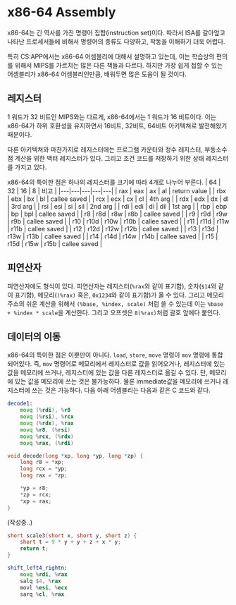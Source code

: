 # x86-64 Assembly
x86-64는 긴 역사를 가진 명령어 집합(instruction set)이다. 따라서 ISA를 갈아엎고 나타난 프로세서들에 비해서 명령어의 종류도 다양하고, 작동을 이해하기 더욱 어렵다.

특히 CS:APP에서는 x86-64 어셈블리에 대해서 설명하고 있는데, 이는 학습상의 편의를 위해서 MIPS를 가르치는 많은 다른 책들과 다르다. 하지만 가장 쉽게 접할 수 있는 어셈블리가 x86-64 어셈블리인만큼, 배워두면 많은 도움이 될 것이다.

## 레지스터
1 워드가 32 비트인 MIPS와는 다르게, x86-64에서는 1 워드가 16 비트이다. 이는 x86-64가 하위 호환성을 유지하면서 16비트, 32비트, 64비트 아키텍쳐로 발전해왔기 때문이다. 

다른 아키텍쳐와 마찬가지로 레지스터에는 프로그램 카운터와 정수 레지스터, 부동소수점 계산을 위한 백터 레지스터가 있다. 그리고 조건 코드를 저장하기 위한 상태 레지스터를 가지고 있다.

x86-64의 특이한 점은 하나의 레지스터를 크기에 따라 4개로 나누어 부른다.
| 64 | 32 | 16 | 8 | 비고 |
|---|---|---|---|---|
| rax | eax | ax | al | return value |
| rbx | ebx | bx | bl | callee saved |
| rcx | ecx | cx | cl | 4th arg |
| rdx | edx | dx | dl | 3rd arg |
| rsi | esi | si | sil | 2nd arg |
| rdi | edi | di | dil | 1st arg |
| rbp | ebp | bp | bpl | callee saved |
| r8 | r8d | r8w | r8b | callee saved |
| r9 | r9d | r9w | r9b | callee saved |
| r10 | r10d | r10w | r10b | callee saved |
| r11 | r11d | r11w | r11b | callee saved |
| r12 | r12d | r12w | r12b | callee saved |
| r13 | r13d | r13w | r13b | callee saved |
| r14 | r14d | r14w | r14b | callee saved |
| r15 | r15d | r15w | r15b | callee saved |

## 피연산자
피연산자에도 형식이 있다. 피연산자는 레지스터(`%rax`와 같이 표기함), 숫자(`$14`와 같이 표기함), 메모리(`(%rax)` 혹은, `0x1234`와 같이 표기함)가 올 수 있다. 그리고 메모리 주소의 쉬운 계산을 위해서 `(%base, %index, scale)` 처럼 쓸 수 있는데 이는 `%base + %index * scale`을 계산한다. 그리고 오프셋은 `8(%rax)`처럼 괄호 앞에다 붙인다.

## 데이터의 이동
x86-64의 특이한 점은 이뿐만이 아니다. `load`, `store`, `move` 명령이 `mov` 명령에 통합 되어있다. 즉, `mov` 명령어로 메모리에서 레지스터로 값을 읽어오거나, 레지스터에 있는 값을 메모리에 쓰거나, 레지스터에 있는 값을 다른 레지스터로 옮길 수 있다. 단, 메모리에 있는 값을 메모리에 쓰는 것은 불가능하다. 물론 immediate값을 메모리에 쓰거나 레지스터에 쓰는 것은 가능하다. 다음 아래 어셈블리는 다음과 같은 C 코드와 같다.
``` asm
decode1:
    movq (%rdi), %r8
    movq (%rsi), %rcx    
    movq (%rdx), %rax
    movq %r8, (%rsi)
    movq %rcx, (%rdx)
    movq %rax, (%rdi)    
```
``` c
void decode(long *xp, long *yp, long *zp) {
    long r8 = *xp;
    long rcx = *yp;
    long rax = *zp;

    *yp = r8;
    *zp = rcx;
    *xp = rax;
}
```
(작성중..)
``` c
short scale3(short x, short y, short z) {
    short t = 9 * y + y + z + x * y; 
    return t;
}
```

``` asm
shift_left4_rightn:
    movq %rdi, %rax
    salq $4, %rax
    movl %esi, %ecx
    sarq %cl, %rax
```